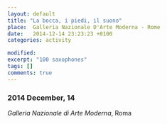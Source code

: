 ```yaml
---
layout: default
title: "La bocca, i piedi, il suono"
place:  Galleria Nazionale D'Arte Moderna - Rome
date:   2014-12-14 23:23:23 +0100
categories: activity

modified:
excerpt: "100 saxophones"
tags: []
comments: true
---
```


### 2014 December, 14

*Galleria Nazionale di Arte Moderna*, Roma
